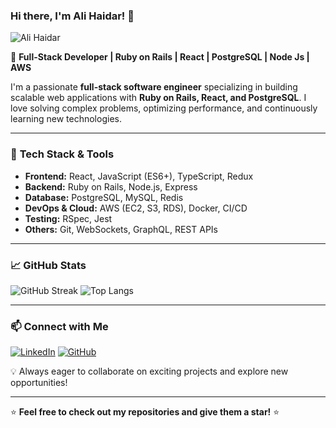 ### Hi there, I'm Ali Haidar! 👋

![Ali Haidar]([https://imgur.com/gallery/github-image-aB5xzJ4])

🚀 **Full-Stack Developer | Ruby on Rails | React | PostgreSQL | Node Js | AWS**

I'm a passionate **full-stack software engineer** specializing in building scalable web applications with **Ruby on Rails, React, and PostgreSQL**. I love solving complex problems, optimizing performance, and continuously learning new technologies.

---

### 🔧 **Tech Stack & Tools**
- **Frontend:** React, JavaScript (ES6+), TypeScript, Redux
- **Backend:** Ruby on Rails, Node.js, Express
- **Database:** PostgreSQL, MySQL, Redis
- **DevOps & Cloud:** AWS (EC2, S3, RDS), Docker, CI/CD
- **Testing:** RSpec, Jest
- **Others:** Git, WebSockets, GraphQL, REST APIs

---

### 📈 **GitHub Stats**
![GitHub Streak](https://streak-stats.demolab.com?user=AliHaidar322&theme=tokyonight&hide_border=true)
![Top Langs](https://github-readme-stats.vercel.app/api/top-langs/?username=AliHaidar322&layout=compact&theme=tokyonight)

---

### 📫 **Connect with Me**
[![LinkedIn](https://img.shields.io/badge/LinkedIn-blue?style=flat&logo=linkedin&logoColor=white)](https://www.linkedin.com/in/ali-haidar-453ba0267) 
[![GitHub](https://img.shields.io/badge/GitHub-black?style=flat&logo=github&logoColor=white)](https://github.com/AliHaidar322)

💡 Always eager to collaborate on exciting projects and explore new opportunities!

---

⭐ **Feel free to check out my repositories and give them a star!** ⭐

